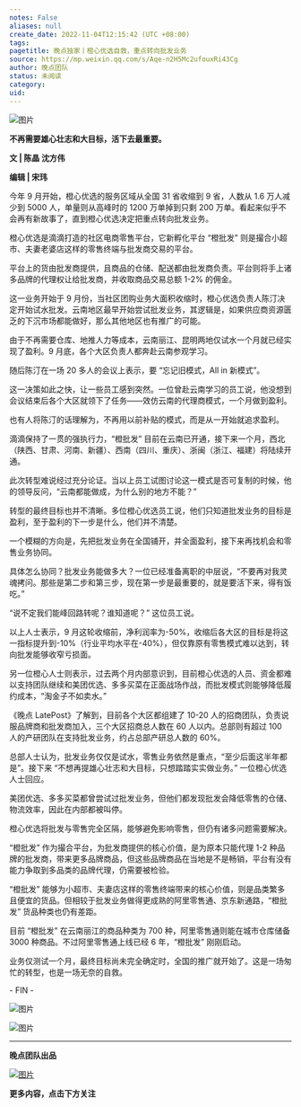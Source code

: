 ```yaml
---
notes: False
aliases: null
create_date: 2022-11-04T12:15:42 (UTC +08:00)
tags: 
pagetitle: 晚点独家丨橙心优选自救，重点转向批发业务
source: https://mp.weixin.qq.com/s/Aqe-n2H5Mc2ufouxRi43Cg
author: 晚点团队
status: 未阅读
category: 
uid: 
---
```


![图片](https://mmbiz.qpic.cn/mmbiz_jpg/VWpZENjIo5sQEwJYeDLOlUqkz1rz2vnnNia3lOZia4Ju0qWLkNZgcTDehic2FUQZJZQNSUYFdYJmfJqqQMEwZHafA/640?wx_fmt=jpeg&wxfrom=5&wx_lazy=1&wx_co=1)

**不再需要雄心壮志和大目标，活下去最重要。**

**文 **|** 陈晶 沈方伟**

**编辑 **|** 宋玮**

今年 9 月开始，橙心优选的服务区域从全国 31 省收缩到 9 省，人数从 1.6 万人减少到 5000 人，单量则从高峰时的 1200 万单掉到只剩 200 万单。看起来似乎不会再有新故事了，直到橙心优选决定把重点转向批发业务。

橙心优选是滴滴打造的社区电商零售平台，它新孵化平台 “橙批发” 则是撮合小超市、夫妻老婆店这样的零售终端与批发商交易的平台。

平台上的货由批发商提供，且商品的仓储、配送都由批发商负责。平台则将手上诸多品牌的代理权让给批发商，并收取商品交易总额 1-2% 的佣金。

这一业务开始于 9 月份，当社区团购业务大面积收缩时，橙心优选负责人陈汀决定开始试水批发。云南地区最早开始尝试批发业务，其逻辑是，如果供应商资源匮乏的下沉市场都能做好，那么其他地区也有推广的可能。

由于不再需要仓库、地推人力等成本，云南丽江、昆明两地仅试水一个月就已经实现了盈利。9 月底，各个大区负责人都奔赴云南参观学习。

随后陈汀在一场 20 多人的会议上表示，要 “忘记旧模式，All in 新模式”。

这一决策如此之快，让一些员工感到突然。一位曾赴云南学习的员工说，他没想到会议结束后各个大区就领下了任务——效仿云南的代理商模式，一个月做到盈利。

也有人将陈汀的话理解为，不再用以前补贴的模式，而是从一开始就追求盈利。

滴滴保持了一贯的强执行力，“橙批发” 目前在云南已开通，接下来一个月，西北（陕西、甘肃、河南、新疆）、西南（四川、重庆）、浙闽（浙江、福建）将陆续开通。

此次转型难说经过充分论证。当以上员工试图讨论这一模式是否可复制的时候，他的领导反问，“云南都能做成，为什么别的地方不能？”

转型的最终目标也并不清晰。多位橙心优选员工说，他们只知道批发业务的目标是盈利，至于盈利的下一步是什么，他们并不清楚。

一个模糊的方向是，先把批发业务在全国铺开，并全面盈利，接下来再找机会和零售业务协同。

具体怎么协同？批发业务能做多大？一位已经准备离职的中层说，“不要再对我灵魂拷问。那些是第二步和第三步，现在第一步是最重要的，就是要活下来，得有饭吃。”

“说不定我们能峰回路转呢？谁知道呢？” 这位员工说。

以上人士表示，9 月这轮收缩前，净利润率为-50%，收缩后各大区的目标是将这一指标提升到-10%（行业平均水平在-40%），但仅靠原有零售模式难以达到，转向批发能够收窄亏损面。

另一位橙心人士则表示，过去两个月内部意识到，目前橙心优选的人员、资金都难以支持团队继续和美团优选、多多买菜在正面战场作战，而批发模式则能够降低履约成本，“淘金子不如卖水。”

《晚点 LatePost》了解到，目前各个大区都组建了 10-20 人的招商团队，负责说服品牌商和批发商加入，三个大区招商总人数在 60 人以内。总部则有超过 100 人的产研团队在支持批发业务，约占总部产研总人数的 60%。

总部人士认为，批发业务仅仅是试水，零售业务依然是重点，“至少后面这半年都是”。接下来 “不想再提雄心壮志和大目标，只想踏踏实实做业务。” 一位橙心优选人士回应。

美团优选、多多买菜都曾尝试过批发业务，但他们都发现批发会降低零售的仓储、物流效率，因此在内部都被叫停。

橙心优选将批发与零售完全区隔，能够避免影响零售，但仍有诸多问题需要解决。

“橙批发” 作为撮合平台，为批发商提供的核心价值，是为原本只能代理 1-2 种品牌的批发商，带来更多品牌商品，但这些品牌商品在当地是不是畅销，平台有没有能力争取到多品类的品牌代理，仍需要被检验。

“橙批发” 能够为小超市、夫妻店这样的零售终端带来的核心价值，则是品类繁多且便宜的货品。但相较于批发业务做得更成熟的阿里零售通、京东新通路，“橙批发” 货品种类也仍有差距。

目前 “橙批发” 在云南丽江的商品种类为 700 种，阿里零售通则能在城市仓库储备 3000 种商品。不过阿里零售通上线已经 6 年，“橙批发” 刚刚启动。

业务仅测试一个月，最终目标尚未完全确定时，全国的推广就开始了。这是一场匆忙的转型，也是一场无奈的自救。

\- FIN -

![图片](https://mmbiz.qpic.cn/mmbiz_jpg/VWpZENjIo5sJ90O99p1fXGIHhz8VhOf6b4SpwUgCbDickPgPDlFxjWqpxfyymNSINbGbYsPzbBs1WRcuIkTSXcg/640?wx_fmt=jpeg&wxfrom=5&wx_lazy=1&wx_co=1)

![图片](https://mmbiz.qpic.cn/mmbiz_jpg/VWpZENjIo5umdZE8ofKiaIU0o2LITsVPo2cUVApA6SickH3kkp4ZicpT9HTg1U7gBksD698TBQIJWwkMia56avgSRA/640?wx_fmt=jpeg&wxfrom=5&wx_lazy=1&wx_co=1)

___

**晚点团队出品**

[![图片](https://mmbiz.qpic.cn/mmbiz_jpg/VWpZENjIo5vNlsha49qv1fRcDv9xEDWbsdbXAgv4tCliaQY9QTDfxoziaUL3zVLNeicovyhnuTaO78F8ZBzxclkkQ/640?wx_fmt=jpeg&wxfrom=5&wx_lazy=1&wx_co=1)](http://mp.weixin.qq.com/s?__biz=MzU3Mjk1OTQ0Ng==&mid=2247490814&idx=1&sn=ad2e8955ed1ae046fc5eed4462925072&chksm=fcc9a347cbbe2a513ac4c90fdc16f104ae983615d3bec9cf344a3b4aae135f3686e0d87615bd&scene=21#wechat_redirect)

**更多内容，点击下方关注**
